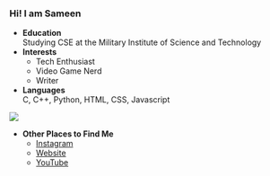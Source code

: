 ### Hi! I am Sameen

- **Education** </br> Studying CSE at the Military Institute of Science and Technology
- **Interests**
  - Tech Enthusiast
  - Video Game Nerd
  - Writer
- **Languages**</br>
   C, C++, Python, HTML, CSS, Javascript

![](https://github-readme-stats.vercel.app/api?username=Shinigami2018&theme=cobalt&hide_border=false&include_all_commits=true&count_private=true)<br/>

- **Other Places to Find Me**
  - [Instagram](https://www.instagram.com/apurbo2018?igsh=MmluN2R2bGp5NHBw)
  - [Website](https://sites.google.com/view/stories-by-sameen)
  - [YouTube](https://www.youtube.com/@samonhunt2018)
